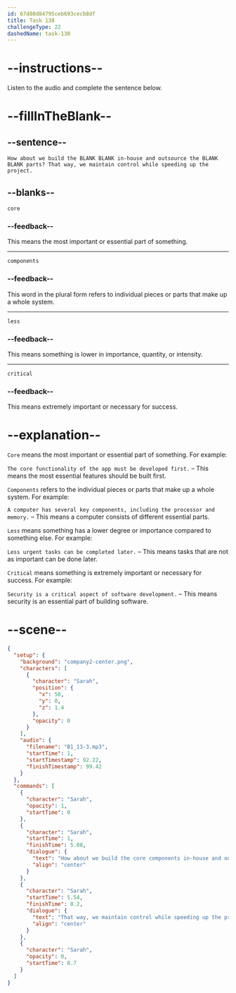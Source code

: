 ```yaml
---
id: 67d80d84795ceb693cecb8df
title: Task 138
challengeType: 22
dashedName: task-138
---
```


<!-- (Audio) Sarah: How about we build the core components in-house and outsource the less critical parts? That way, we maintain control while speeding up the project. -->

# --instructions--

Listen to the audio and complete the sentence below.

# --fillInTheBlank--

## --sentence--

`How about we build the BLANK BLANK in-house and outsource the BLANK BLANK parts? That way, we maintain control while speeding up the project.`

## --blanks--

`core`  

### --feedback--  

This means the most important or essential part of something.  

---  

`components`  

### --feedback--  

This word in the plural form refers to individual pieces or parts that make up a whole system.  

---  

`less`  

### --feedback--  

This means something is lower in importance, quantity, or intensity.  

---  

`critical`  

### --feedback--  

This means extremely important or necessary for success.  

# --explanation--  

`Core` means the most important or essential part of something. For example:  

`The core functionality of the app must be developed first.` – This means the most essential features should be built first.  

`Components` refers to the individual pieces or parts that make up a whole system. For example:  

`A computer has several key components, including the processor and memory.` – This means a computer consists of different essential parts.  

`Less` means something has a lower degree or importance compared to something else. For example:  

`Less urgent tasks can be completed later.` – This means tasks that are not as important can be done later.  

`Critical` means something is extremely important or necessary for success. For example:  

`Security is a critical aspect of software development.` – This means security is an essential part of building software.  

# --scene--

```json
{
  "setup": {
    "background": "company2-center.png",
    "characters": [
      {
        "character": "Sarah",
        "position": {
          "x": 50,
          "y": 0,
          "z": 1.4
        },
        "opacity": 0
      }
    ],
    "audio": {
      "filename": "B1_13-3.mp3",
      "startTime": 1,
      "startTimestamp": 92.22,
      "finishTimestamp": 99.42
    }
  },
  "commands": [
    {
      "character": "Sarah",
      "opacity": 1,
      "startTime": 0
    },
    {
      "character": "Sarah",
      "startTime": 1,
      "finishTime": 5.08,
      "dialogue": {
        "text": "How about we build the core components in-house and outsource the less critical parts?",
        "align": "center"
      }
    },
    {
      "character": "Sarah",
      "startTime": 5.54,
      "finishTime": 8.2,
      "dialogue": {
        "text": "That way, we maintain control while speeding up the project.",
        "align": "center"
      }
    },
    {
      "character": "Sarah",
      "opacity": 0,
      "startTime": 8.7
    }
  ]
}
```
